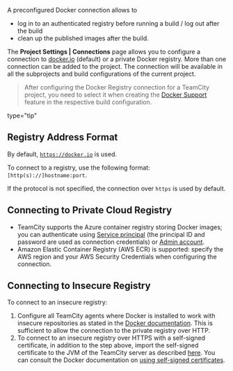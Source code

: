 [//]: # (title: Configuring Connections to Docker)
[//]: # (auxiliary-id: Configuring Connections to Docker)

A preconfigured Docker connection allows to
* log in to an authenticated registry before running a build / log out after the build 
* clean up the published images after the build.

<chunk include-id="docker-connection">

The __Project Settings | Connections__ page allows you to configure a connection to [docker.io](http://docker.io/) (default) or a private Docker registry. More than one connection can be added to the project. The connection will be available in all the subprojects and build configurations of the current project.

>After configuring the Docker Registry connection for a TeamCity project, you need to select it when creating the [Docker Support](docker-support.md) feature in the respective build configuration.
>
type="tip"

## Registry Address Format

By default, [`https://docker.io`](https://docker.io/) is used.

To connect to a registry, use the following format: `[http(s)://]hostname:port`.

If the protocol is not specified, the connection over `https` is used by default.

## Connecting to Private Cloud Registry

* TeamCity supports the Azure container registry storing Docker images; you can authenticate using [Service principal](https://docs.microsoft.com/en-us/azure/container-registry/container-registry-authentication#service-principal) (the principal ID and password are used as connection credentials) or [Admin account](https://docs.microsoft.com/en-us/azure/container-registry/container-registry-authentication#admin-account).
* Amazon Elastic Container Registry (AWS ECR) is supported: specify the AWS region and your AWS Security Credentials when configuring the connection.

## Connecting to Insecure Registry

To connect to an insecure registry:
1. Configure all TeamCity agents where Docker is installed to work with insecure repositories as stated in the [Docker documentation](https://docs.docker.com/registry/insecure/#deploying-a-plain-http-registry). This is sufficient to allow the connection to the private registry over HTTP.
2. To connect to an insecure registry over HTTPS with a self-signed certificate, in addition to the step above, import the self-signed certificate to the JVM of the TeamCity server as described [here](using-https-to-access-teamcity-server.md#Configuring+client+JVM+for+trusting+server+certificate). You can consult the Docker documentation on [using self-signed certificates](https://docs.docker.com/registry/insecure/#using-self-signed-certificates). 

</chunk> 
